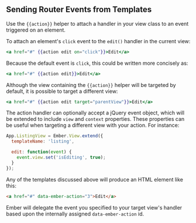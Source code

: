 ## Sending Router Events from Templates

Use the `{{action}}` helper to attach a handler in your view class to an event triggered on an element.

To attach an element's `click` event to the `edit()` handler in the current view:

```handlebars
<a href="#" {{action edit on="click"}}>Edit</a>
```

Because the default event is `click`, this could be written more concisely as:

```handlebars
<a href="#" {{action edit}}>Edit</a>
```

Although the view containing the `{{action}}` helper will be targeted by default, it is possible to target a different view:

```handlebars
<a href="#" {{action edit target="parentView"}}>Edit</a>
```

The action handler can optionally accept a jQuery event object, which will be extended to include `view` and `context` properties. These properties can be useful when targeting a different view with your action. For instance:

```javascript
App.ListingView = Ember.View.extend({
  templateName: 'listing',

  edit: function(event) {
    event.view.set('isEditing', true);
  }
});
```

Any of the templates discussed above will produce an HTML element like this:

```html
<a href="#" data-ember-action="3">Edit</a>
```

Ember will delegate the event you specified to your target view's handler based upon the internally assigned `data-ember-action` id.

